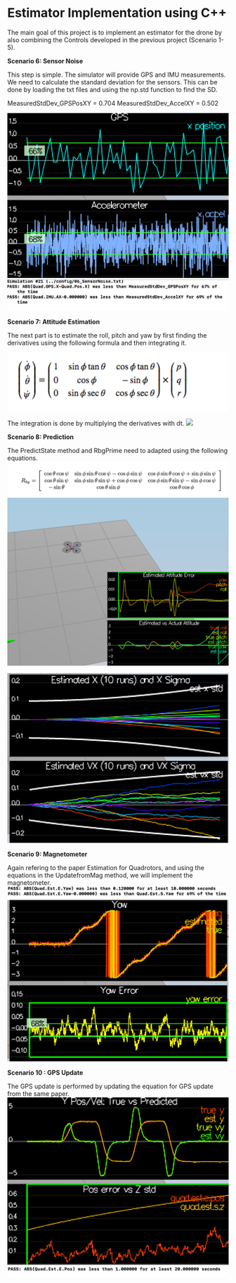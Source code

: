 # Estimator Implementation using C++

The main goal of this project is to implement an estimator for the drone by also combining the Controls developed in the previous project (Scenario 1-5).

**Scenario 6: Sensor Noise**

This step is simple. The simulator will provide GPS and IMU measurements. We need to calculate the standard deviation for the sensors. This can be done by loading the txt files and using the np.std function to find the SD. 

MeasuredStdDev_GPSPosXY = 0.704
MeasuredStdDev_AccelXY = 0.502

![](/images/Scene6.png)
![](/images/scene6_2.png)


**Scenario 7: Attitude Estimation**

The next part is to estimate the roll, pitch and yaw by first finding the derivatives using the following formula and then integrating it. 

![](/images/Scene7.png)

The integration is done by multiplying the derivatives with dt. 
![](/images/sene7.png)

**Scenario 8: Prediction**

The PredictState method and RbgPrime need to adapted using the following equations. 
![](/images/RB.png)
![](/images/scen7_2.png)

![](/images/scen7_3.png)

**Scenario 9: Magnetometer**

Again refering to the paper Estimation for Quadrotors, and using the equations in the UpdatefromMag method, we will implement the magnetometer. 
![](/images/Scene8.png)
![](/images/Scene8_2.png)


**Scenario 10 : GPS Update**

The GPS update is performed by updating the equation for GPS update from the same paper. 
![](/images/Scene9.png)
![](/images/Scene9_2.png)
